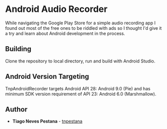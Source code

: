 # Android Audio Recorder

While navigating the Google Play Store for a simple audio recording app I found out most of the free ones to be riddled with ads so I thought I'd give it a try and learn about Android development in the process.

## Building

Clone the repository to local directory, run and build with Android Studio.

## Android Version Targeting

TnpAndroidRecorder targets Android API 28: Android 9.0 (Pie) and has minimum SDK version requirement of API 23: Android 6.0 (Marshmallow).

## Author

* **Tiago Neves Pestana** - [tnpestana](https://github.com/tnpestana)
